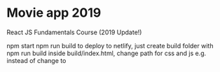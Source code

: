 # Movie app 2019

React JS Fundamentals Course (2019 Update!)

npm start
npm run build
to deploy to netlify, just create build folder with npm run build
inside build/index.html, change path for css and js
e.g. instead of <script src="/movie_app_2019/static/js/main.57243055.chunk.js"></script>
change to <script src="/static/js/main.57243055.chunk.js"></script>